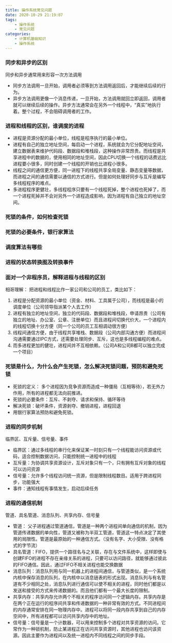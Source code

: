 ```yaml
---
title: 操作系统常见问题
date: 2020-10-29 21:19:07
tags: 
    - 操作系统
    - 常见问题
categories:
    - 计算机基础知识
    - 操作系统
---
```


### 同步和异步的区别
同步和异步通常用来形容一次方法调用

+ 同步方法调用一旦开始，调用者必须等到方法调用返回后，才能继续后续的行为。
+ 异步方法调用更像一个消息传递，一旦开始，方法调用就回立即返回，调用者就可以继续后续的操作。异步方法通常会在另外一个线程中，“真实”地执行着。整个过程，不会阻碍调用者的工作。

### 进程和线程的区别，谁调度的进程

+ 进程是资源分配的最小单位，线程是程序执行的最小单位。
+ 进程有自己的独立地址空间，每启动一个进程，系统就会为它分配地址空间，建立数据表来维护代码段、数据段和堆栈段，这种操作非常昂贵。而线程是共享进程中的数据的，使用相同的地址空间，因此CPU切换一个线程的话费远比进程要小很多，同时创建一个线程的开销也比进程小很多。
+ 线程之间的通信更方便，同一进程下的线程共享全局变量、静态变量等数据，而进程之间的通信需要以通信的方式进行。但是如何处理好同步与互斥是编写多线程程序的难点。
+ 多进程程序更健壮，多线程程序只要有一个线程死掉，整个进程也死掉了，而一个进程死掉并不会对另外一个进程造成影响，因为进程有自己独立的地址空间。

### 死锁的条件，如何检查死锁

### 死锁的必要条件，银行家算法

### 调度算法有哪些

### 进程的状态转换图及转换事件

### 面对一个非程序员，解释进程与线程的区别
相哥理解： 把进程和线程比作一家公司和公司的员工，类比如下：
1. 进程是分配资源的最小单位（资金、材料、工具属于公司），而线程是最小的调度单位（公司领导指派某个人去工作）
2. 进程有独立的地址空间，独立的代码段、数据段和堆栈段，申请昂贵（公司有独立的地址、办公室、公章、注册单位）而且进程间切换代价大，一个进程内的线程切换十分方便（同一个公司的员工互相调动很方便）
3. 线程间通信方便，由于线程共享堆栈、数据段（公司内部沟通方便）而进程间沟通需要通过IPC方式，还需要处理同步、互斥，这也是多线程编程的难点。
4. 而多进程更加的健壮，进程间并不互相依赖。（公司A和公司B都可以独立完成一个项目）

### 死锁是什么，为什么会产生死锁，怎么解决死锁问题，预防和避免死锁

+ 死锁的定义： 多个进程因为竞争资源而造成一种僵局（互相等待），若无外力作用，所有的进程都无法向前推进。
+ 死锁的必要条件：互斥、不剥夺、请求和保持、循环等待
+ 解决死锁：破坏条件，资源剥夺、撤销进程，进程回退
+ 用银行家算法预防和避免死锁。

### 进程的同步机制
临界区、互斥量、信号量、事件
+ 临界区：通过多线程的串行化来保证某一时刻只有一个线程能访问资源或代码，适合控制数据访问，只能控制统一进程中的线程
+ 互斥量：为协调共享资源设计，互斥对象只有一个，只有拥有互斥对象的线程可以访问资源
+ 信号量：允许多个线程访问统一资源，但是限制线程数目。适用于跨进程同步，功能强大
+ 事件：通知线程有事情发生，启动后续任务

### 进程的通信机制

管道、具名管道、消息队列、共享内存、信号量

+ 管道： 父子进程通过管道通信，管道是一种两个进程间单向通信的机制，因为管道传递数据的单向性，管道又被称为半双工管道，管道这一特点决定了其使用的局限性。管道是最原始的一种通信方式。（没有名字、大小受限、没有格式的字节流）
+ 具名管道：FIFO，提供一个路径名与之关联，存在与文件系统中，这样即使与创建FIFO的进程不存在亲缘关系的进程，只要可以访问路径，就能够通过彼此的FIFO通信。因此，通过FIFO不相关进程也能交换数据
+ 消息队列：消息队列用与同一机器上的进程间通信，与管道类似，是一个系统内核中保存消息的队列，在内核中以消息链表的形式出现。消息队列与有名管道有不少相同之处，消息队列进行通信可以使不相关的进程，同时他们都是以发送和接受的方式来传递数据的。而且他们都有一个最大长度的限制。
+ 共享内存：共享内存允许两个不相关的程序访问同一个逻辑内存。共享内存是在两个正在运行的程序间共享和传递数据的一种非常有效的方式。不同进程间的内存通常安排在同一物理内存中。进程可以将同一段内存共享到自己的内存空间中，所有进程都可以访问共享内存中的地址。
+ 信号量：信号量是一个计数器，可以用来控制多个进程对共享资源的访问。它常作为一种锁机制，防止某进程正在访问共享资源时，其他进程也访问该资源。因此主要作为进程间以及统一进程内不同线程之间的同步手段。



